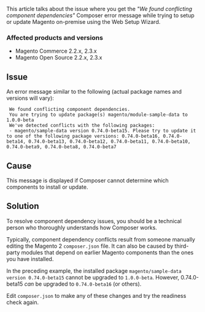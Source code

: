 This article talks about the issue where you get the _"We found conflicting component dependencies"_&nbsp;Composer error message while trying to setup or update Magento on-premise using the Web Setup Wizard.&nbsp;&nbsp;

<h3 id="conflicting-dependencies-trouble-depend-conflict-">Affected products and versions</h3>

*   Magento Commerce 2.2.x, 2.3.x
*   Magento Open Source 2.2.x, 2.3.x

## Issue

An error message similar to the following (actual package names and versions will vary):&nbsp;

<pre><code class="language-terminal"> We found conflicting component dependencies.
 You are trying to update package(s) magento/module-sample-data to 1.0.0-beta
 We've detected conflicts with the following packages:
 - magento/sample-data version 0.74.0-beta15. Please try to update it to one of the following package versions: 0.74.0-beta16, 0.74.0-beta14, 0.74.0-beta13, 0.74.0-beta12, 0.74.0-beta11, 0.74.0-beta10, 0.74.0-beta9, 0.74.0-beta8, 0.74.0-beta7</code></pre>

## Cause

This message is displayed&nbsp;if Composer cannot determine which components to install or update.

## Solution

To resolve component dependency issues, you should be a technical person who thoroughly understands how Composer works.

Typically, component dependency conflicts result from someone manually editing the Magento 2 `` composer.json `` file. It can also be caused by third-party modules that depend on earlier Magento components than the ones you have installed.

In the preceding example, the installed package `` magento/sample-data version 0.74.0-beta15 `` cannot be upgraded to `` 1.0.0-beta ``. However, 0.74.0-beta15 _can_ be upgraded to `` 0.74.0-beta16 `` (or others).

Edit `` composer.json `` to make any of these changes and try the readiness check again.